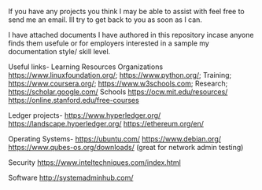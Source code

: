

If you have any projects you think I may be able to assist with feel free to send me an email. Ill try to get back to you as soon as I can.

I have attached documents I have authored in this repository incase anyone finds them usefule or for employers interested in a sample my documentation style/ skill level.

Useful links-
  Learning Resources
       Organizations
          https://www.linuxfoundation.org/;
          https://www.python.org/;
       Training;
          https://www.coursera.org/;
          https://www.w3schools.com; 
      Research;
           https://scholar.google.com/
      Schools
          https://ocw.mit.edu/resources/
          https://online.stanford.edu/free-courses
          
  Ledger projects-
      https://www.hyperledger.org/
      https://landscape.hyperledger.org/
      https://ethereum.org/en/

  Operating Systems-
     https://ubuntu.com/
     https://www.debian.org/
     https://www.qubes-os.org/downloads/ (great for network admin testing)
    
  Security
      https://www.inteltechniques.com/index.html
    
  Software
      http://systemadminhub.com/
